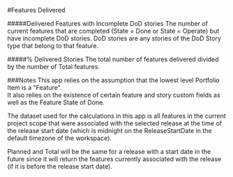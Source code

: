 #Features Delivered

#####Delivered Features with Incomplete DoD stories
The number of current features that are completed (State = Done or State = Operate) but have incomplete DoD stories.  DoD stories are any stories of the DoD Story type that belong to that feature.  

#####% Delivered Stories
The total number of features delivered divided by the number of Total features.

###Notes
This app relies on the assumption that the lowest level Portfolio Item is a "Feature".  
It also relies on the existence of certain feature and story custom fields as well as the Feature State of Done.  

The dataset used for the calculations in this app is all features in the current project scope that were associated with the selected release at the time of the release start date (which is midnight on the ReleaseStartDate in the default timezone of the workspace).

Planned and Total will be the same for a release with a start date in the future since it will return the features currently associated with the release (if it is before the release start date).